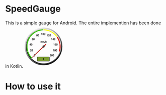 # SpeedGauge
This is a simple gauge for Android. The entire implemention has been done in Kotlin.
<img src="/gauge.gif" width="25%" />
# How to use it

